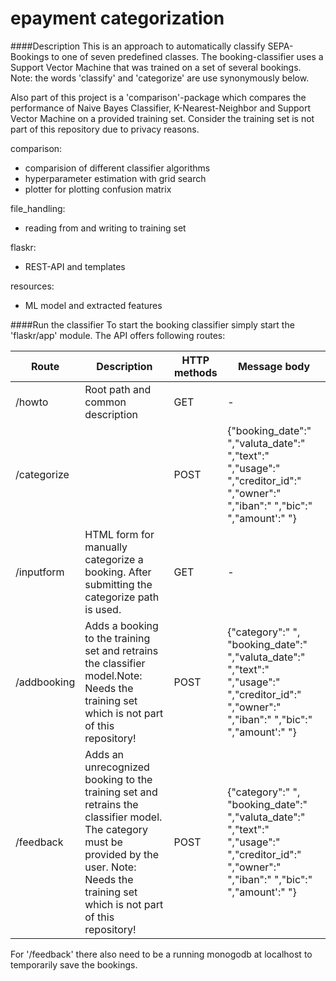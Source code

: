 # epayment categorization

####Description
This is an approach to automatically classify SEPA-Bookings to one of seven predefined classes.
The booking-classifier uses a Support Vector Machine that was trained on a set of several bookings.
Note: the words 'classify' and 'categorize' are use synonymously below. 

Also part of this project is a 'comparison'-package which compares the performance of 
Naive Bayes Classifier, K-Nearest-Neighbor and Support Vector Machine on a provided training set.
Consider the training set is not part of this repository due to privacy reasons.

comparison:
- comparision of different classifier algorithms
- hyperparameter estimation with grid search
- plotter for plotting confusion matrix

file_handling:
- reading from and writing to training set 

flaskr:
- REST-API and templates

resources:
- ML model and extracted features

####Run the classifier
To start the booking classifier simply start the 'flaskr/app' module.
The API offers following routes:

| Route       | Description                                                                                                                                                                                         | HTTP methods | Message body                                                                                                                                  |
|-------------|-----------------------------------------------------------------------------------------------------------------------------------------------------------------------------------------------------|--------------|-----------------------------------------------------------------------------------------------------------------------------------------------|
| /howto      | Root path and common description                                                                                                                                                                    | GET          | -                                                                                                                                             |
| /categorize |                                                                                                                                                                                                     | POST         | {"booking_date":" ","valuta_date":" ","text":" ","usage":" ","creditor_id":" ","owner":" ","iban":" ","bic":" ","amount':" "}                 |
| /inputform  | HTML form for manually categorize a booking. After submitting the categorize path is used.                                                                                                          | GET          | -                                                                                                                                             |
| /addbooking | Adds a booking to the training set and retrains the classifier model.Note: Needs the training set which is not part of this repository!                                                            | POST         | {"category":" ", "booking_date":" ","valuta_date":" ","text":" ","usage":" ","creditor_id":" ","owner":" ","iban":" ","bic":" ","amount':" "} |
| /feedback   | Adds an unrecognized booking to the training set and retrains the classifier model.  The category must be provided by the user.  Note: Needs the training set which is not part of this repository! | POST         | {"category":" ", "booking_date":" ","valuta_date":" ","text":" ","usage":" ","creditor_id":" ","owner":" ","iban":" ","bic":" ","amount':" "} | 

For '/feedback' there also need to be a running monogodb at localhost to temporarily save the bookings.
